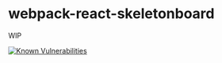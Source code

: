 # webpack-react-skeletonboard
WIP

[![Known Vulnerabilities](https://snyk.io/test/npm/serialize-javascript/2.1.1/badge.svg)](https://snyk.io/test/npm/serialize-javascript/2.1.1)
